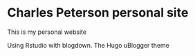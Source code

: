 # Charles Peterson personal site

This is my personal website

Using Rstudio with blogdown. The Hugo uBlogger theme


